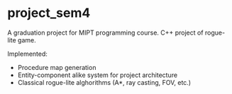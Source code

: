 # project_sem4
A graduation project for MIPT programming course. C++ project of rogue-lite game.

Implemented:
- Procedure map generation
- Entity-component alike system for project architecture
- Classical rogue-lite alghorithms (A*, ray casting, FOV, etc.)

